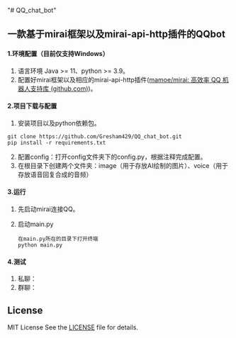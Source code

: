 "# QQ_chat_bot" 

## 一款基于mirai框架以及mirai-api-http插件的QQbot

#### 1.环境配置（目前仅支持Windows）

1. 语言环境 Java >= 11、python >= 3.9。
2. 配置好mirai框架以及相应的mirai-api-http插件([mamoe/mirai: 高效率 QQ 机器人支持库 (github.com)](https://github.com/mamoe/mirai))。

#### 2.项目下载与配置

1. 安装项目以及python依赖包。

```shell
git clone https://github.com/Gresham429/QQ_chat_bot.git
pip install -r requirements.txt
```

2. 配置config：打开config文件夹下的config.py，根据注释完成配置。
3. 在根目录下创建两个文件夹：image（用于存放AI绘制的图片）、voice（用于存放语音回复合成的音频）

#### 3.运行

1. 先启动mirai连接QQ。

2. 启动main.py

   ```shell
   在main.py所在的目录下打开终端
   python main.py
   ```

#### 4.测试

1. 私聊：
2. 群聊：



## License
MIT License
See the [LICENSE](./LICENSE) file for details.

